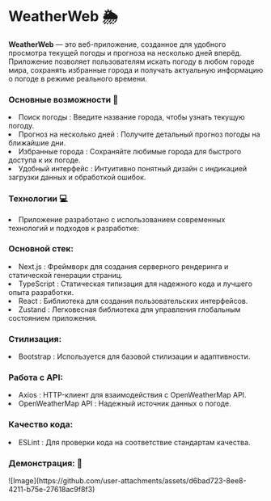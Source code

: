<h1>WeatherWeb 🌦️</h1>
<p><b>WeatherWeb</b> — это веб-приложение, созданное для удобного просмотра текущей погоды и прогноза на несколько дней вперёд. Приложение позволяет пользователям искать погоду в любом городе мира, сохранять избранные города и получать актуальную информацию о погоде в режиме реального времени.</p>
<h3>Основные возможности 🚀</h3>
<li>Поиск погоды : Введите название города, чтобы узнать текущую погоду.</li>
<li>Прогноз на несколько дней : Получите детальный прогноз погоды на ближайшие дни.</li>
<li>Избранные города : Сохраняйте любимые города для быстрого доступа к их погоде.</li>
<li>Удобный интерфейс : Интуитивно понятный дизайн с индикацией загрузки данных и обработкой ошибок.</li>

<h3>Технологии 💻</h3>
<li>Приложение разработано с использованием современных технологий и подходов к разработке:</li>
<h3>Основной стек:</h3>
<li>Next.js : Фреймворк для создания серверного рендеринга и статической генерации страниц.</li>
<li>TypeScript : Статическая типизация для надежного кода и лучшего опыта разработки.</li>
<li>React : Библиотека для создания пользовательских интерфейсов.</li>
<li>Zustand : Легковесная библиотека для управления глобальным состоянием приложения.</li>
<h3>Стилизация:</h3>
<li>Bootstrap : Используется для базовой стилизации и адаптивности.</li>
<h3>Работа с API:</h3>
<li>Axios : HTTP-клиент для взаимодействия с OpenWeatherMap API.</li>
<li>OpenWeatherMap API : Надежный источник данных о погоде.</li>
<h3>Качество кода:</h3>
<li>ESLint : Для проверки кода на соответствие стандартам качества.</li>
<h3>Демонстрация: 🎥</h3>
![Image](https://github.com/user-attachments/assets/d6bad723-8ee8-4211-b75e-27618ac9f8f3)
